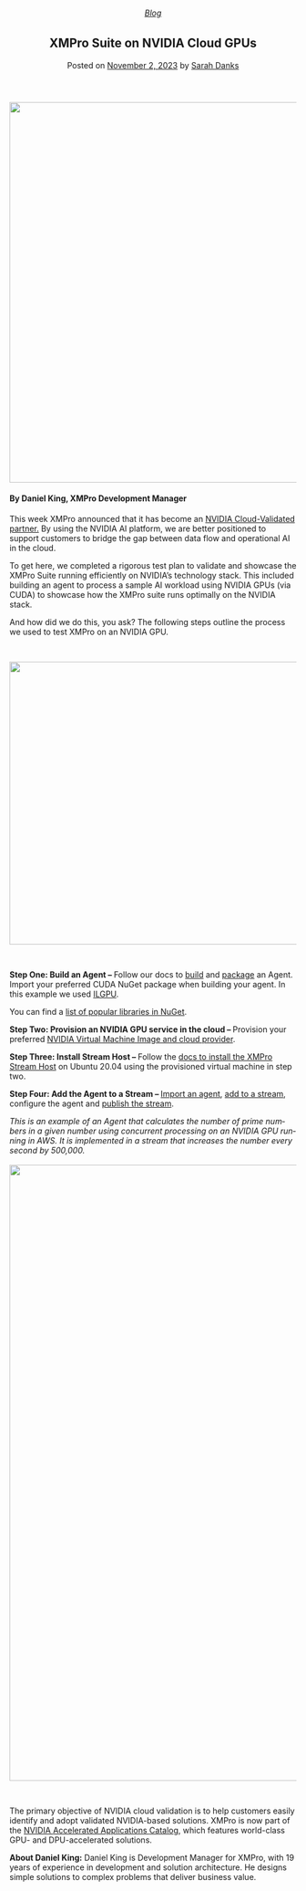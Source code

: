 
<article class="post-14202 post type-post status-publish format-standard has-post-thumbnail hentry category-blog tag-ai tag-nvidia tag-product-update" id="post-14202">
<div class="article-inner">
<header class="entry-header">
<div class="entry-header-text entry-header-text-top text-center">
<h6 class="entry-category is-xsmall"><a href="https://xmpro.com/category/blog/" rel="category tag">Blog</a></h6><h1 class="entry-title">XMPro Suite on NVIDIA Cloud GPUs</h1><div class="entry-divider is-divider small"></div>
<div class="entry-meta uppercase is-xsmall">
<span class="posted-on">Posted on <a href="https://xmpro.com/xmpro-suite-on-nvidia-cloud-gpus/" rel="bookmark"><time class="entry-date published updated" datetime="2023-11-02T01:39:25+00:00">November 2, 2023</time></a></span> <span class="byline">by <span class="meta-author vcard"><a class="url fn n" href="https://xmpro.com/author/sarah/">Sarah Danks</a></span></span> </div>
</div>
</header>
<div class="entry-content single-page">
<div class="row" id="row-1819164801">
<div class="col small-12 large-12" id="col-1702010517">
<div class="col-inner">
<div class="img has-hover x md-x lg-x y md-y lg-y" id="image_1155825663">
<div class="img-inner dark">
<img height="667" src="https://xmpro.com/wp-content/uploads/2023/09/MicrosoftTeams-image-48.png" width="1000"/>

</div>
<style>
#image_1155825663 {
  width: 100%;
}
</style>
</div>
<h4><span class="TextRun SCXW177798882 BCX9" data-contrast="auto" lang="EN-AU" xml:lang="EN-AU"><span class="NormalTextRun SCXW177798882 BCX9">By Daniel King, XMPro Development Manager</span></span></h4>
<div class="is-divider divider clearfix"></div>
<p style="font-weight: 400;">This week XMPro announced that it has become an <a href="https://www.nvidia.com/en-us/gpu-accelerated-applications/?search=xmpro">NVIDIA Cloud-Validated partner.</a> By using the NVIDIA AI platform, we are better positioned to support customers to bridge the gap between data flow and operational AI in the cloud.</p>
<p style="font-weight: 400;">To get here, we completed a rigorous test plan to validate and showcase the XMPro Suite running efficiently on NVIDIA’s technology stack. This included building an agent to process a sample AI workload using NVIDIA GPUs (via CUDA) to showcase how the XMPro suite runs optimally on the NVIDIA stack.</p>
<p style="font-weight: 400;">And how did we do this, you ask? The following steps outline the process we used to test XMPro on an NVIDIA GPU.</p>
<p><a href="#_ednref1" name="_edn1"></a></p>
<div class="gap-element clearfix" id="gap-57632721" style="display:block; height:auto;">
<style>
#gap-57632721 {
  padding-top: 30px;
}
</style>
</div>
</div>
</div>
</div>
<div class="img has-hover x md-x lg-x y md-y lg-y" id="image_1272418460">
<div class="img-inner dark">
<img height="496" src="https://xmpro.com/wp-content/uploads/2023/09/NVIDIA-Blog-1.png" width="606"/>

</div>
<style>
#image_1272418460 {
  width: 100%;
}
</style>
</div>
<div class="gap-element clearfix" id="gap-1589249318" style="display:block; height:auto;">
<style>
#gap-1589249318 {
  padding-top: 30px;
}
</style>
</div>
<div>
<p class="paragraph"><span class="normaltextrun"><b><span lang="EN-US">Step One: Build an Agent – </span></b></span><span class="normaltextrun"><span lang="EN-US">Follow our </span></span>docs to <a href="https://documentation.xmpro.com/how-tos/agents/building-agents"><span lang="EN-US">build</span></a><span lang="EN-US"> and </span><a href="https://documentation.xmpro.com/how-tos/agents/packaging-agents"><span lang="EN-US">package</span></a> an Agent. Import your preferred CUDA NuGet package when building your agent. In this example we used <a href="https://nugetmusthaves.com/Package/ILGPU">ILGPU</a>.</p>
</div>
<div>
<p class="paragraph">You can find a <a href="https://nugetmusthaves.com/tag/cuda">list of popular libraries in NuGet</a>.</p>
</div>
<div>
<p class="paragraph"><span class="normaltextrun"><b><span lang="EN-US">Step Two: Provision an NVIDIA GPU service in the cloud – </span></b></span><span class="normaltextrun"><span lang="EN-US">Provision your preferred </span></span><a href="https://catalog.ngc.nvidia.com/orgs/nvidia/collections/nvidia_vmi"><span lang="EN-US">NVIDIA Virtual Machine Image and cloud provider</span></a><span class="normaltextrun"><span lang="EN-US">.</span></span></p>
<div>
<p class="paragraph"><span class="normaltextrun"><b><span lang="EN-US">Step Three: Install Stream Host – </span></b></span><span class="normaltextrun"><span lang="EN-US">Follow the </span></span><a href="https://documentation.xmpro.com/installation/3.-complete-installation/install-stream-host/ubuntu-16.04+-x64"><span lang="EN-US">docs to install the XMPro Stream Host</span></a><span class="normaltextrun"><span lang="EN-US"> on Ubuntu 20.04 using the provisioned virtual machine in step two.</span></span></p>
</div>
<div>
<p class="paragraph"><span class="normaltextrun"><b><span lang="EN-US">Step Four: Add the Agent to a Stream – </span></b></span><a href="https://documentation.xmpro.com/concepts/agent"><span lang="EN-US">Import an agent</span></a><span class="normaltextrun"><span lang="EN-US">, </span></span><a href="https://documentation.xmpro.com/how-tos/data-streams"><span lang="EN-US">add to a stream</span></a><span class="normaltextrun"><span lang="EN-US">, configure the agent and </span></span><a href="https://documentation.xmpro.com/how-tos/publish"><span lang="EN-US">publish the stream</span></a><span class="normaltextrun"><span lang="EN-US">. </span></span></p>
</div>
<div><span class="normaltextrun"><i><span lang="EN-US">This is an example of an Agent that calculates the number</span></i><i><span lang="EN-US"> of prime numbers in a given number using concurrent processing on an NVIDIA GPU running in AWS. It is implemented in a stream that increases the number every second by 500,000.</span></i></span></div>
</div>
<div> </div>
<div class="img has-hover x md-x lg-x y md-y lg-y" id="image_1265832624">
<div class="img-inner dark">
<img height="1080" src="https://xmpro.com/wp-content/uploads/2023/09/Nvidia-Take-2.gif" width="1920"/>

</div>
<style>
#image_1265832624 {
  width: 100%;
}
</style>
</div>
<div class="gap-element clearfix" id="gap-139402554" style="display:block; height:auto;">
<style>
#gap-139402554 {
  padding-top: 30px;
}
</style>
</div>
<p style="font-weight: 400;">The primary objective of NVIDIA cloud validation is to help customers easily identify and adopt validated NVIDIA-based solutions. XMPro is now part of the <a href="https://www.nvidia.com/en-us/gpu-accelerated-applications/?search=xmpro">NVIDIA </a><a href="https://www.nvidia.com/en-us/gpu-accelerated-applications/?search=xmpro">Accelerated Applications </a><a href="https://www.nvidia.com/en-us/gpu-accelerated-applications/?search=xmpro">Catalog</a>, which features world-class GPU- and DPU-accelerated solutions.</p>
<p style="font-weight: 400;"><strong>About Daniel King:</strong> Daniel King is Development Manager for XMPro, with 19 years of experience in development and solution architecture. He designs simple solutions to complex problems that deliver business value.</p>
<div class="gap-element clearfix" id="gap-1875695520" style="display:block; height:auto;">
<style>
#gap-1875695520 {
  padding-top: 30px;
}
</style>
</div>
<div class="blog-share text-center"><div class="is-divider medium"></div><div class="social-icons share-icons share-row relative"><a aria-label="Share on WhatsApp" class="icon button circle is-outline tooltip whatsapp show-for-medium" data-action="share/whatsapp/share" href="whatsapp://send?text=XMPro%20Suite%20on%20NVIDIA%20Cloud%20GPUs - https://xmpro.com/xmpro-suite-on-nvidia-cloud-gpus/" title="Share on WhatsApp"><i class="icon-whatsapp"></i></a><a aria-label="Share on Facebook" class="icon button circle is-outline tooltip facebook" data-label="Facebook" href="https://www.facebook.com/sharer.php?u=https://xmpro.com/xmpro-suite-on-nvidia-cloud-gpus/" onclick="window.open(this.href,this.title,'width=500,height=500,top=300px,left=300px'); return false;" rel="noopener nofollow" target="_blank" title="Share on Facebook"><i class="icon-facebook"></i></a><a aria-label="Share on Twitter" class="icon button circle is-outline tooltip twitter" href="https://twitter.com/share?url=https://xmpro.com/xmpro-suite-on-nvidia-cloud-gpus/" onclick="window.open(this.href,this.title,'width=500,height=500,top=300px,left=300px'); return false;" rel="noopener nofollow" target="_blank" title="Share on Twitter"><i class="icon-twitter"></i></a><a aria-label="Email to a Friend" class="icon button circle is-outline tooltip email" href="/cdn-cgi/l/email-protection#e9d69a9c8b838c8a9dd4b1a4b99b86ccdbd9ba9c809d8cccdbd98687ccdbd9a7bfa0ada0a8ccdbd9aa85869c8dccdbd9aeb9bc9acf8b868d90d4aa818c8a82ccdbd99d81809accdbd9869c9dccdaa8ccdbd9819d9d999accdaa8ccdbafccdbaf9184999b86c78a8684ccdbaf9184999b86c49a9c809d8cc48687c4879f808d8088c48a85869c8dc48e999c9accdbaf" rel="nofollow" title="Email to a Friend"><i class="icon-envelop"></i></a><a aria-label="Pin on Pinterest" class="icon button circle is-outline tooltip pinterest" href="https://pinterest.com/pin/create/button?url=https://xmpro.com/xmpro-suite-on-nvidia-cloud-gpus/&amp;media=https://xmpro.com/wp-content/uploads/2023/09/MicrosoftTeams-image-48.png&amp;description=XMPro%20Suite%20on%20NVIDIA%20Cloud%20GPUs" onclick="window.open(this.href,this.title,'width=500,height=500,top=300px,left=300px'); return false;" rel="noopener nofollow" target="_blank" title="Pin on Pinterest"><i class="icon-pinterest"></i></a><a aria-label="Share on LinkedIn" class="icon button circle is-outline tooltip linkedin" href="https://www.linkedin.com/shareArticle?mini=true&amp;url=https://xmpro.com/xmpro-suite-on-nvidia-cloud-gpus/&amp;title=XMPro%20Suite%20on%20NVIDIA%20Cloud%20GPUs" onclick="window.open(this.href,this.title,'width=500,height=500,top=300px,left=300px'); return false;" rel="noopener nofollow" target="_blank" title="Share on LinkedIn"><i class="icon-linkedin"></i></a></div></div></div>
<nav class="navigation-post" id="nav-below" role="navigation">
<div class="flex-row next-prev-nav bt bb">
<div class="flex-col flex-grow nav-prev text-left">

</div>

</div>
</nav>
</div>
</article>
<div class="comments-area" id="comments">
</div>
